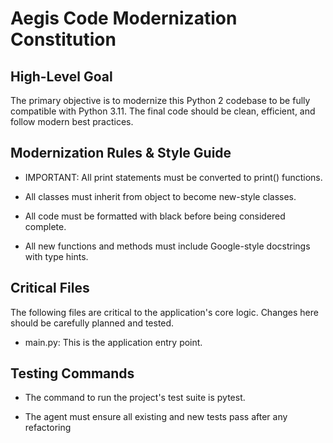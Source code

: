 # Aegis Code Modernization Constitution
## High-Level Goal
The primary objective is to modernize this Python 2 codebase to be fully compatible with Python 3.11. The final code should be clean, efficient, and follow modern best practices.

## Modernization Rules & Style Guide
- IMPORTANT: All print statements must be converted to print() functions.

- All classes must inherit from object to become new-style classes.

- All code must be formatted with black before being considered complete.

- All new functions and methods must include Google-style docstrings with type hints.

## Critical Files
The following files are critical to the application's core logic. Changes here should be carefully planned and tested.

- main.py: This is the application entry point.

## Testing Commands
- The command to run the project's test suite is pytest.

- The agent must ensure all existing and new tests pass after any refactoring
